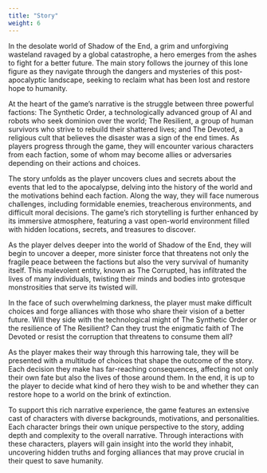 ```yaml
---
title: "Story"
weight: 6
---
```


In the desolate world of Shadow of the End, a grim and unforgiving wasteland ravaged by a global catastrophe, a hero
emerges from the ashes to fight for a better future. The main story follows the journey of this lone figure as they
navigate through the dangers and mysteries of this post-apocalyptic landscape, seeking to reclaim what has been lost and
restore hope to humanity.

At the heart of the game’s narrative is the struggle between three powerful factions: The Synthetic Order, a
technologically advanced group of AI and robots who seek dominion over the world; The Resilient, a group of human
survivors who strive to rebuild their shattered lives; and The Devoted, a religious cult that believes the disaster was
a sign of the end times. As players progress through the game, they will encounter various characters from each faction,
some of whom may become allies or adversaries depending on their actions and choices.

The story unfolds as the player uncovers clues and secrets about the events that led to the apocalypse, delving into the
history of the world and the motivations behind each faction. Along the way, they will face numerous challenges,
including formidable enemies, treacherous environments, and difficult moral decisions. The game’s rich storytelling is
further enhanced by its immersive atmosphere, featuring a vast open-world environment filled with hidden locations,
secrets, and treasures to discover.

As the player delves deeper into the world of Shadow of the End, they will begin to uncover a deeper, more sinister
force that threatens not only the fragile peace between the factions but also the very survival of humanity itself. This
malevolent entity, known as The Corrupted, has infiltrated the lives of many individuals, twisting their minds and
bodies into grotesque monstrosities that serve its twisted will.

In the face of such overwhelming darkness, the player must make difficult choices and forge alliances with those who
share their vision of a better future. Will they side with the technological might of The Synthetic Order or the
resilience of The Resilient? Can they trust the enigmatic faith of The Devoted or resist the corruption that threatens
to consume them all?

As the player makes their way through this harrowing tale, they will be presented with a multitude of choices that shape
the outcome of the story. Each decision they make has far-reaching consequences, affecting not only their own fate but
also the lives of those around them. In the end, it is up to the player to decide what kind of hero they wish to be and
whether they can restore hope to a world on the brink of extinction.

To support this rich narrative experience, the game features an extensive cast of characters with diverse backgrounds,
motivations, and personalities. Each character brings their own unique perspective to the story, adding depth and
complexity to the overall narrative. Through interactions with these characters, players will gain insight into the
world they inhabit, uncovering hidden truths and forging alliances that may prove crucial in their quest to save
humanity.

